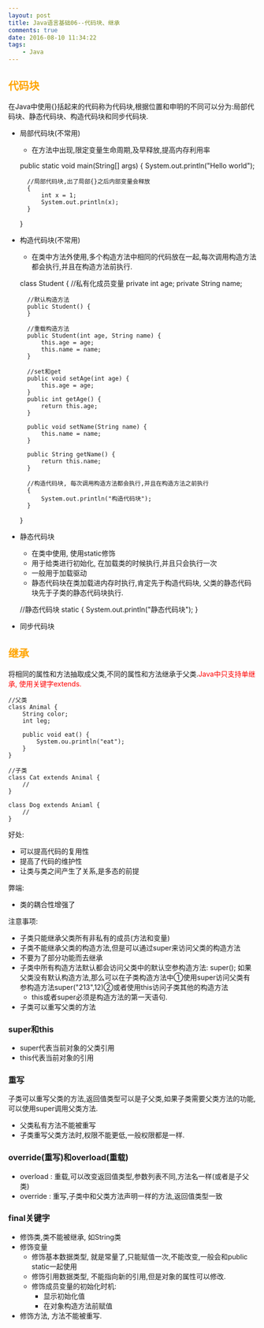 ```yaml
---
layout: post
title: Java语言基础06--代码块、继承
comments: true
date: 2016-08-10 11:34:22
tags:
	- Java
---
```




## <font color=orange>代码块</font>
在Java中使用{}括起来的代码称为代码块,根据位置和申明的不同可以分为:局部代码块、静态代码块、构造代码块和同步代码块.
<!--more-->

* 局部代码块(不常用)
	* 在方法中出现,限定变量生命周期,及早释放,提高内存利用率


	
	public static void main(String[] args) {
		System.out.println("Hello world");
		
		//局部代码块,出了局部{}之后内部变量会释放
		{
			int x = 1;
			System.out.println(x);
		}
	}

* 构造代码块(不常用)
	* 在类中方法外使用,多个构造方法中相同的代码放在一起,每次调用构造方法都会执行,并且在构造方法前执行.


	class Student {
		//私有化成员变量
		private int age;
		private String name;
		
		//默认构造方法
		public Student() {
		}

		//重载构造方法
		public Student(int age, String name) {
			this.age = age;
			this.name = name;
		}

		//set和get
		public void setAge(int age) {
			this.age = age;
		}
		public int getAge() {
			return this.age;
		}

		public void setName(String name) {
			this.name = name;
		}
		
		public String getName() {
			return this.name;
		}
		
		//构造代码块, 每次调用构造方法都会执行,并且在构造方法之前执行
		{
			System.out.println("构造代码块");
		}
	}


* 静态代码块
	* 在类中使用, 使用static修饰
	* 用于给类进行初始化, 在加载类的时候执行,并且只会执行一次
	* 一般用于加载驱动
	* 静态代码块在类加载进内存时执行,肯定先于构造代码块, 父类的静态代码块先于子类的静态代码块执行.


	//静态代码块
	static {
		System.out.println("静态代码块");
	}

* 同步代码块


## <font color=orange>继承</font>
将相同的属性和方法抽取成父类,不同的属性和方法继承于父类.<font color=red>Java中只支持单继承, 使用关键字extends.</font>

	//父类
	class Animal {
		String color;
		int leg;
		
		public void eat() {
			System.ou.println("eat");
		}
	}

	//子类
	class Cat extends Animal {
		//
	}

	class Dog extends Aniaml {
		//
	}
好处:

* 可以提高代码的复用性
* 提高了代码的维护性
* 让类与类之间产生了关系,是多态的前提
 
弊端:

* 类的耦合性增强了

注意事项:

* 子类只能继承父类所有非私有的成员(方法和变量)
* 子类不能继承父类的构造方法,但是可以通过super来访问父类的构造方法
* 不要为了部分功能而去继承
* 子类中所有构造方法默认都会访问父类中的默认空参构造方法: super(); 如果父类没有默认构造方法,那么可以在子类构造方法中①使用super访问父类有参构造方法super("213",12)②或者使用this访问子类其他的构造方法
	* this或者super必须是构造方法的第一天语句.
* 子类可以重写父类的方法

### super和this
* super代表当前对象的父类引用
* this代表当前对象的引用

### 重写
子类可以重写父类的方法,返回值类型可以是子父类,如果子类需要父类方法的功能,可以使用super调用父类方法. 
* 父类私有方法不能被重写
* 子类重写父类方法时,权限不能更低,一般权限都是一样.

### override(重写)和overload(重载)
* overload : 重载,可以改变返回值类型,参数列表不同,方法名一样(或者是子父类)
* override : 重写,子类中和父类方法声明一样的方法,返回值类型一致

### final关键字
* 修饰类,类不能被继承, 如String类
* 修饰变量
	* 修饰基本数据类型, 就是常量了,只能赋值一次,不能改变,一般会和public static一起使用
	* 修饰引用数据类型, 不能指向新的引用,但是对象的属性可以修改.
	* 修饰成员变量的初始化时机:
		* 显示初始化值
		* 在对象构造方法前赋值 
* 修饰方法, 方法不能被重写.